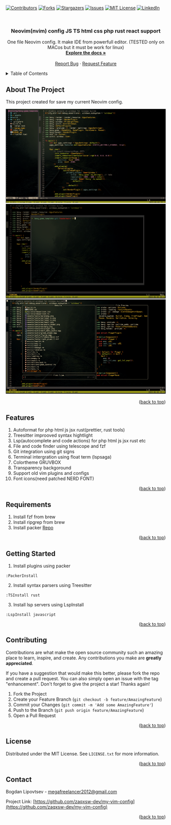 <a name="readme-top"></a>



<!-- PROJECT SHIELDS -->
[![Contributors][contributors-shield]][contributors-url]
[![Forks][forks-shield]][forks-url]
[![Stargazers][stars-shield]][stars-url]
[![Issues][issues-shield]][issues-url]
[![MIT License][license-shield]][license-url]
[![LinkedIn][linkedin-shield]][linkedin-url]



<!-- PROJECT LOGO -->
<br />
<div align="center">

<h3 align="center">Neovim(nvim) config JS TS html css php rust react support</h3>

  <p align="center">
    One file Neovim config. It make IDE from powerfull editor. (TESTED only on MACos but it must be work for linux)
    <br />
    <a href="https://github.com/zaqxsw-dev/my-vim-config"><strong>Explore the docs »</strong></a>
    <br />
    <br />
    <a href="https://github.com/zaqxsw-dev/my-vim-config/issues">Report Bug</a>
    ·
    <a href="https://github.com/zaqxsw-dev/my-vim-config/issues">Request Feature</a>
  </p>
</div>



<!-- TABLE OF CONTENTS -->
<details>
  <summary>Table of Contents</summary>
  <ol>
    <li>
      <a href="#about-the-project">About The Project</a>
      <a href="#features">Features</a>
    </li>
    <li>
      <a href="#requirements">Requirements</a>
      <a href="#getting-started">Getting Started</a>
    </li>
    <li><a href="#usage">Usage</a></li>
    <li><a href="#contributing">Contributing</a></li>
    <li><a href="#license">License</a></li>
    <li><a href="#contact">Contact</a></li>
  </ol>
</details>



<!-- ABOUT THE PROJECT -->
## About The Project

This project created for save my current Neovim config.

<img src="files/screenshot.png" alt="Screenshot1">
<img src="files/screenshot2.png" alt="Screenshot2">
<img src="files/screenshot3.png" alt="Screenshot2">


<p align="right">(<a href="#readme-top">back to top</a>)</p>

## Features

1. Autoformat for php html js jsx rust(prettier, rust tools)
2. Treesitter improoved syntax hightlight
3. Lsp(autocomplete and code actions) for php html js jsx rust etc
4. File and code finder using telescope and fzf
5. Git integration using git signs
6. Terminal intergration using float term (lspsaga)
7. Colortheme GRUVBOX
8. Transparency backgoround
9. Support old vim plugins and configs
10. Font icons(need patched NERD FONT)


<p align="right">(<a href="#readme-top">back to top</a>)</p>

## Requirements

1. Install fzf from brew
2. Install ripgrep from brew
3. Install packer <a href="https://github.com/wbthomason/packer.nvim">Repo</a>

<p align="right">(<a href="#readme-top">back to top</a>)</p>


<!-- GETTING STARTED -->
## Getting Started

1. Install plugins using packer 
```
:PackerInstall
```
2. Install syntax parsers using Treesitter 
```
:TSInstall rust
```
3. Install lsp servers using LspInstall 
```
:LspInstall javascript
```


<p align="right">(<a href="#readme-top">back to top</a>)</p>

<!-- CONTRIBUTING -->
## Contributing

Contributions are what make the open source community such an amazing place to learn, inspire, and create. Any contributions you make are **greatly appreciated**.

If you have a suggestion that would make this better, please fork the repo and create a pull request. You can also simply open an issue with the tag "enhancement".
Don't forget to give the project a star! Thanks again!

1. Fork the Project
2. Create your Feature Branch (`git checkout -b feature/AmazingFeature`)
3. Commit your Changes (`git commit -m 'Add some AmazingFeature'`)
4. Push to the Branch (`git push origin feature/AmazingFeature`)
5. Open a Pull Request

<p align="right">(<a href="#readme-top">back to top</a>)</p>



<!-- LICENSE -->
## License

Distributed under the MIT License. See `LICENSE.txt` for more information.

<p align="right">(<a href="#readme-top">back to top</a>)</p>



<!-- CONTACT -->
## Contact

Bogdan Lipovtsev - megafreelancer2012@gmail.com

Project Link: [https://github.com/zaqxsw-dev/my-vim-config](https://github.com/zaqxsw-dev/my-vim-config)

<p align="right">(<a href="#readme-top">back to top</a>)</p>

<!-- MARKDOWN LINKS & IMAGES -->
<!-- https://www.markdownguide.org/basic-syntax/#reference-style-links -->
[contributors-shield]: https://img.shields.io/github/contributors/zaqxsw-dev/my-vim-config.svg?style=for-the-badge
[contributors-url]: https://github.com/zaqxsw-dev/my-vim-config/graphs/contributors
[forks-shield]: https://img.shields.io/github/forks/zaqxsw-dev/my-vim-config.svg?style=for-the-badge
[forks-url]: https://github.com/zaqxsw-dev/my-vim-config/network/members
[stars-shield]: https://img.shields.io/github/stars/zaqxsw-dev/my-vim-config.svg?style=for-the-badge
[stars-url]: https://github.com/zaqxsw-dev/my-vim-config/stargazers
[issues-shield]: https://img.shields.io/github/issues/zaqxsw-dev/my-vim-config.svg?style=for-the-badge
[issues-url]: https://github.com/zaqxsw-dev/my-vim-config/issues
[license-shield]: https://img.shields.io/github/license/zaqxsw-dev/my-vim-config.svg?style=for-the-badge
[license-url]: https://github.com/zaqxsw-dev/my-vim-config/blob/master/LICENSE.txt
[linkedin-shield]: https://img.shields.io/badge/-LinkedIn-black.svg?style=for-the-badge&logo=linkedin&colorB=555
[linkedin-url]: https://www.linkedin.com/in/bogdan-lipovtsev-746946257
